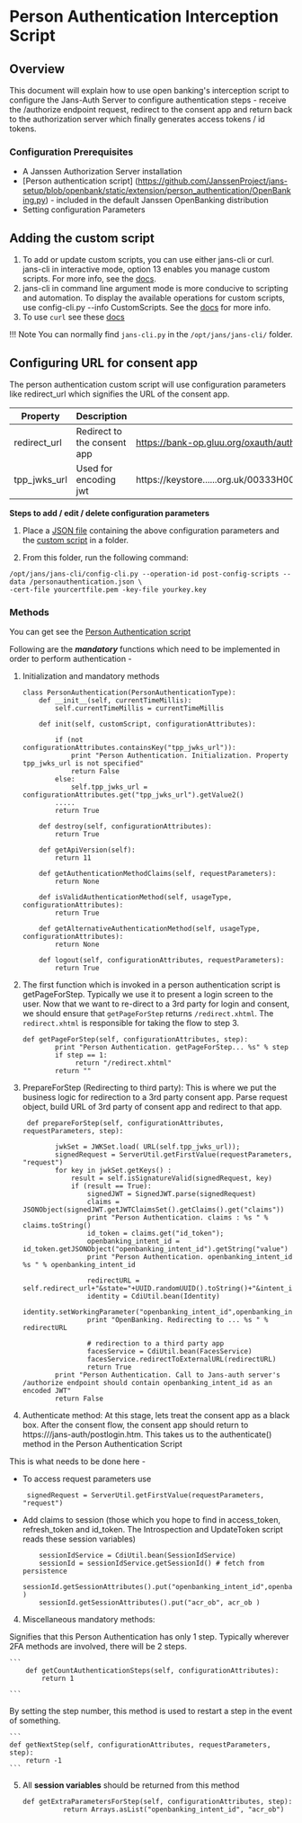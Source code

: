 # Person Authentication Interception Script

## Overview
This document will explain how to use open banking's interception script to configure the Jans-Auth Server to configure authentication steps - receive the /authorize endpoint request, redirect to the consent app and return back to the authorization server which finally generates access tokens / id tokens.

### Configuration Prerequisites
* A Janssen Authorization Server installation
* [Person authentication script] (https://github.com/JanssenProject/jans-setup/blob/openbank/static/extension/person_authentication/OpenBanking.py)  - included in the default Janssen OpenBanking distribution
* Setting configuration Parameters

## Adding the custom script
1. To add or update custom scripts, you can use either jans-cli or curl. jans-cli in interactive mode, option 13 enables you manage custom scripts. For more info, see the [docs](https://github.com/JanssenProject/home/wiki/Custom-Scripts-using-jans-cli).
1. jans-cli in command line argument mode is more conducive to scripting and automation. To display the available operations for custom scripts, use config-cli.py --info CustomScripts. See the [docs](../jans-cli.md) for more info.
1. To use `curl` see these [docs](../curl.md)

!!! Note
    You can normally find `jans-cli.py` in the `/opt/jans/jans-cli/` folder. 

## Configuring URL for consent app
The person authentication custom script will use configuration parameters like redirect_url which signifies the URL of the consent app.

|	Property	|	Description	|	Example		|
|-----------------------|---------------|-----------------------|
|redirect_url           |Redirect to the consent app | https://bank-op.gluu.org/oxauth/authorize.htm?scope=openid....|
|tpp_jwks_url           |Used for encoding jwt | https://keystore......org.uk/00333H0000@#FE7dQAG/0014H00001lFE7dQAG.jwks|

**Steps to add / edit / delete configuration parameters**
1. Place a [JSON file](https://github.com/JanssenProject/jans-setup/blob/openbank/static/extension/person_authentication/personauthentication.json) containing the above configuration parameters and the [custom script](https://github.com/JanssenProject/jans-setup/blob/openbank/static/extension/person_authentication/OpenBanking.py) in a folder. 

1. From this folder, run the following command: 

```
/opt/jans/jans-cli/config-cli.py --operation-id post-config-scripts --data /personauthentication.json \
-cert-file yourcertfile.pem -key-file yourkey.key
```

### Methods
You can get see the [Person Authentication script](https://github.com/JanssenProject/jans-setup/blob/openbank/static/extension/person_authentication/OpenBanking.py)

Following are the ***mandatory*** functions which need to be implemented in order to perform authentication - 

1. Initialization and mandatory methods

    ```
    class PersonAuthentication(PersonAuthenticationType):
        def __init__(self, currentTimeMillis):
            self.currentTimeMillis = currentTimeMillis   

        def init(self, customScript, configurationAttributes):
        
            if (not configurationAttributes.containsKey("tpp_jwks_url")):
	            print "Person Authentication. Initialization. Property tpp_jwks_url is not specified"
	            return False
            else: 
        	    self.tpp_jwks_url = configurationAttributes.get("tpp_jwks_url").getValue2() 
            .....
            return True   

        def destroy(self, configurationAttributes):
            return True

        def getApiVersion(self):
            return 11

        def getAuthenticationMethodClaims(self, requestParameters):
            return None
    
        def isValidAuthenticationMethod(self, usageType, configurationAttributes):
            return True

        def getAlternativeAuthenticationMethod(self, usageType, configurationAttributes):
            return None

        def logout(self, configurationAttributes, requestParameters):
            return True
    ```
    
2. The first function which is invoked in a person authentication script is getPageForStep. Typically we use it to present a login screen to the user. Now that we want to re-direct to a 3rd party for login and consent, we should ensure that ``` getPageForStep ``` returns ``` /redirect.xhtml ```. The ``` redirect.xhtml ``` is responsible for taking the flow to step 3.

    ```
    def getPageForStep(self, configurationAttributes, step):
            print "Person Authentication. getPageForStep... %s" % step
            if step == 1:
                 return "/redirect.xhtml"
            return ""
    ```
    
3. PrepareForStep (Redirecting to third party): This is where we put the business logic for redirection to a 3rd party consent app. Parse request object, build URL of 3rd party of consent app and redirect to that app.

    ```
     def prepareForStep(self, configurationAttributes, requestParameters, step):
        
            jwkSet = JWKSet.load( URL(self.tpp_jwks_url));
            signedRequest = ServerUtil.getFirstValue(requestParameters, "request")
            for key in jwkSet.getKeys() : 
                result = self.isSignatureValid(signedRequest, key)
                if (result == True):
                    signedJWT = SignedJWT.parse(signedRequest)
                    claims = JSONObject(signedJWT.getJWTClaimsSet().getClaims().get("claims"))
                    print "Person Authentication. claims : %s " % claims.toString()
                    id_token = claims.get("id_token");
                    openbanking_intent_id = id_token.getJSONObject("openbanking_intent_id").getString("value")
                    print "Person Authentication. openbanking_intent_id %s " % openbanking_intent_id

                    redirectURL = self.redirect_url+"&state="+UUID.randomUUID().toString()+"&intent_id="+openbanking_intent_id
                    identity = CdiUtil.bean(Identity)
                    identity.setWorkingParameter("openbanking_intent_id",openbanking_intent_id)
                    print "OpenBanking. Redirecting to ... %s " % redirectURL 

                    # redirection to a third party app
                    facesService = CdiUtil.bean(FacesService)
                    facesService.redirectToExternalURL(redirectURL)
                    return True
            print "Person Authentication. Call to Jans-auth server's /authorize endpoint should contain openbanking_intent_id as an encoded JWT"
            return False

    ```

3. Authenticate method:
At this stage, lets treat the consent app as a black box. After the consent flow, the consent app should return to https://<hostname>/jans-auth/postlogin.htm. This takes us to the authenticate() method in the Person Authentication Script

This is what needs to be done here - 
* To access request parameters use 

    ```  
     signedRequest = ServerUtil.getFirstValue(requestParameters, "request") 
    ```
    
* Add claims to session (those which you hope to find in access_token, refresh_token and id_token. The Introspection and UpdateToken script reads these session variables) 

    ```
        sessionIdService = CdiUtil.bean(SessionIdService)
        sessionId = sessionIdService.getSessionId() # fetch from persistence
        sessionId.getSessionAttributes().put("openbanking_intent_id",openbanking_intent_id )
        sessionId.getSessionAttributes().put("acr_ob", acr_ob )
    ```

4. Miscellaneous mandatory methods: 

Signifies that this Person Authentication has only 1 step. Typically wherever 2FA methods are involved, there will be 2 steps.

    ```
        def getCountAuthenticationSteps(self, configurationAttributes):
            return 1

    ```

By setting the step number, this method is used to restart a step in the event of something.

    ```
    def getNextStep(self, configurationAttributes, requestParameters, step):
        return -1
    ``` 

5. All **session variables** should be returned from this method

    ```
    def getExtraParametersForStep(self, configurationAttributes, step):
              return Arrays.asList("openbanking_intent_id", "acr_ob")
    ```

